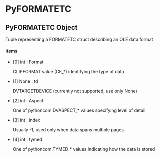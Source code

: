 # PyFORMATETC


## PyFORMATETC Object

Tuple representing a FORMATETC struct describing an OLE data format

#### Items

  - \[0\] int : Format

    CLIPFORMAT value \(CF\_\*\) identifying the type of data

  - \[1\] None : td

    DVTARGETDEVICE \(currently not supported, use only None\)

  - \[2\] int : Aspect

    One of pythoncom\.DVASPECT\_\* values specifying level of detail

  - \[3\] int : index

    Usually -1, used only when data spans multiple pages

  - \[4\] int : tymed

    One of pythoncom\.TYMED\_\* values indicating how the data is stored